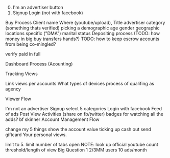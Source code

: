 0.  I'm an advertiser button
0.  Signup Login (not with facebook)

Buy Process
Client name
Where (youtube/upload), Title
advertiser category (something thats verified)
picking a demographic
age
gender
geographic locations
specific ("DMA")
marital status
Depositing process (TODO: how money in big buy transfers hands?) TODO: how to keep escrow accounts from being co-mingled?

verify paid in full

Dashboard Process (Acounting)

Tracking Views

Link views per accounts
What types of devices
process of qualifing as agency

Viewer Flow

I'm not an advertiser
Signup
select 5 categories
Login with facebook
Feed of ads Post View Activities (share on fb/twitter)
badges for watching all the adds?
bf skinner
Account Management Flow

change my 5 things
show the account value ticking up
cash out
send giftcard
Your personal views.

limit to 5.
limit number of tabs open
NOTE: look up official youtube count threshold/length of view Big Question 1 2/3MM users 10 ads/month

